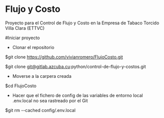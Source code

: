 # Flujo y Costo
Proyecto para el Control de Flujo y Costo en la Empresa de Tabaco Torcido Villa Clara (ETTVC)

#Iniciar proyecto

- Clonar el repositorio

$git clone https://github.com/vivianromero/FlujoCosto.git

$git clone git@gitlab.azcuba.cu:python/control-de-flujo-y-costos.git

- Moverse a la carpera creada

$cd FlujoCosto

- Hacer que el fichero de config de las variables de entorno local .env.local no sea rastreado por el Git

$git rm --cached config/.env.local
